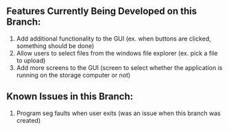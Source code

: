 ## Features Currently Being Developed on this Branch:
1. Add additional functionality to the GUI (ex. when buttons are clicked, something should be done)
1. Allow users to select files from the windows file explorer (ex. pick a file to upload)
1. Add more screens to the GUI (screen to select whether the application is running on the storage computer or not)

## Known Issues in this Branch:
1. Program seg faults when user exits (was an issue when this branch was created)